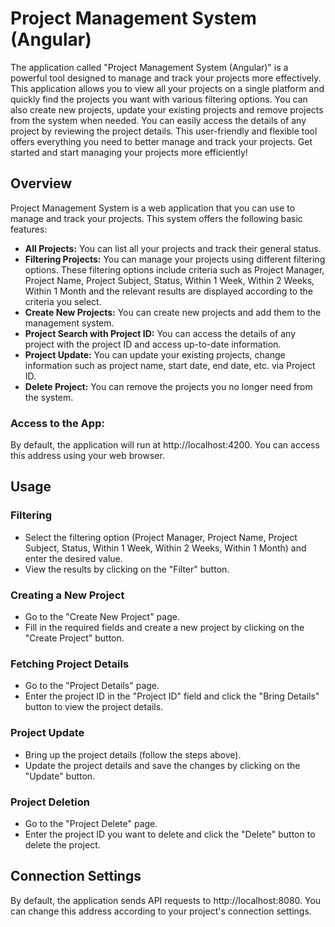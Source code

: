 # Project Management System (Angular)

The application called "Project Management System (Angular)" is a powerful tool designed to manage and track your projects more effectively. This application allows you to view all your projects on a single platform and quickly find the projects you want with various filtering options. You can also create new projects, update your existing projects and remove projects from the system when needed. You can easily access the details of any project by reviewing the project details. This user-friendly and flexible tool offers everything you need to better manage and track your projects. Get started and start managing your projects more efficiently!

## Overview

Project Management System is a web application that you can use to manage and track your projects. This system offers the following basic features:

- **All Projects:** You can list all your projects and track their general status.
- **Filtering Projects:** You can manage your projects using different filtering options. These filtering options include criteria such as Project Manager, Project Name, Project Subject, Status, Within 1 Week, Within 2 Weeks, Within 1 Month and the relevant results are displayed according to the criteria you select.
- **Create New Projects:** You can create new projects and add them to the management system.
- **Project Search with Project ID:** You can access the details of any project with the project ID and access up-to-date information.
- **Project Update:** You can update your existing projects, change information such as project name, start date, end date, etc. via Project ID.
- **Delete Project:** You can remove the projects you no longer need from the system.

### Access to the App: 
By default, the application will run at http://localhost:4200. You can access this address using your web browser.

## Usage
### Filtering
- Select the filtering option (Project Manager, Project Name, Project Subject, Status, Within 1 Week, Within 2 Weeks, Within 1 Month) and enter the desired value.
- View the results by clicking on the "Filter" button.

### Creating a New Project
- Go to the "Create New Project" page.
- Fill in the required fields and create a new project by clicking on the "Create Project" button.

### Fetching Project Details
- Go to the "Project Details" page.
- Enter the project ID in the "Project ID" field and click the "Bring Details" button to view the project details.

### Project Update
- Bring up the project details (follow the steps above).
- Update the project details and save the changes by clicking on the "Update" button.

### Project Deletion
- Go to the "Project Delete" page.
- Enter the project ID you want to delete and click the "Delete" button to delete the project.

## Connection Settings
By default, the application sends API requests to http://localhost:8080. You can change this address according to your project's connection settings.